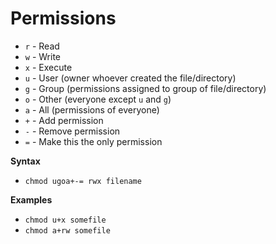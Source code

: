 # Permissions

- `r` - Read  
- `w` - Write  
- `x` - Execute  
- `u` - User (owner whoever created the file/directory)  
- `g` - Group (permissions assigned to group of file/directory)  
- `o` - Other (everyone except `u` and `g`)  
- `a` - All (permissions of everyone)  
- `+` - Add permission  
- `-` - Remove permission  
- `=` - Make this the only permission  

**Syntax**
- `chmod ugoa+-= rwx filename`

**Examples**
- `chmod u+x somefile`  
- `chmod a+rw somefile`
